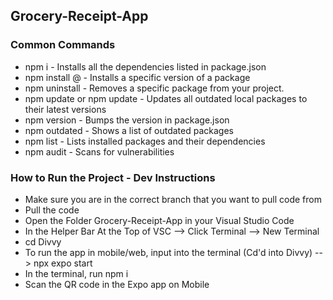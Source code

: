 ## Grocery-Receipt-App

### Common Commands
* npm i - Installs all the dependencies listed in package.json
* npm install <package>@<version> - Installs a specific version of a package
* npm uninstall <package> - Removes a specific package from your project.
* npm update or npm update <package> - Updates all outdated local packages to their latest versions
* npm version <newversion> - Bumps the version in package.json 
* npm outdated - Shows a list of outdated packages
* npm list - Lists installed packages and their dependencies 
* npm audit - Scans for vulnerabilities

### How to Run the Project - Dev Instructions
* Make sure you are in the correct branch that you want to pull code from 
* Pull the code 
* Open the Folder Grocery-Receipt-App in your Visual Studio Code
* In the Helper Bar At the Top of VSC --> Click Terminal --> New Terminal
* cd Divvy
* To run the app in mobile/web, input into the terminal (Cd'd into Divvy) --> npx expo start
* In the terminal, run npm i
* Scan the QR code in the Expo app on Mobile
